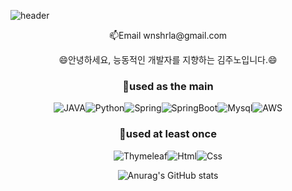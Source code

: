 <!--
**rlawnsh/rlawnsh** is a ✨ _special_ ✨ repository because its `README.md` (this file) appears on your GitHub profile.

Here are some ideas to get you started:

- 🔭 I’m currently working on ...
- 🌱 I’m currently learning ...
- 👯 I’m looking to collaborate on ...
- 🤔 I’m looking for help with ...
- 💬 Ask me about ...
- 📫 How to reach me: ...
- 😄 Pronouns: ...
- ⚡ Fun fact: ...
-->

![header](https://capsule-render.vercel.app/api?type=wave&color=auto&height=300&section=header&text=Junoh%20Kim&fontSize=90)
<center>
📫Email
wnshrla@gmail.com

😄안녕하세요, 능동적인 개발자를 지향하는 김주노입니다.😄
### 🔨used as the main
![JAVA](https://img.shields.io/badge/JAVA-007396?style=for-the-badge&logo=java&logoColor=white)![Python](https://img.shields.io/badge/Python-3766AB?style=for-the-badge&logo=Python&logoColor=white)![Spring](https://img.shields.io/badge/Spring-6DB33F?style=for-the-badge&logo=Spring&logoColor=white)![SpringBoot](https://img.shields.io/badge/SpringBoot-6DB33F?style=for-the-badge&logo=SpringBoot&logoColor=white)![Mysql](https://img.shields.io/badge/mysql-4479A1?style=for-the-badge&logo=mysql&logoColor=white)![AWS](https://img.shields.io/badge/AWS-%23FF9900.svg?style=for-the-badge&logo=amazon-aws&logoColor=white)

### 🔨used at least once
![Thymeleaf](https://img.shields.io/badge/thymeleaf-005F0F?style=for-the-badge&logo=thymeleaf&logoColor=white)![Html](https://img.shields.io/badge/html-E34F26?style=for-the-badge&logo=html5&logoColor=white)![Css](https://img.shields.io/badge/css-1572B6?style=for-the-badge&logo=css3&logoColor=white)


![Anurag's GitHub stats](https://github-readme-stats.vercel.app/api?username=rlawnsh&show_icons=true&theme=radical)
</center>
